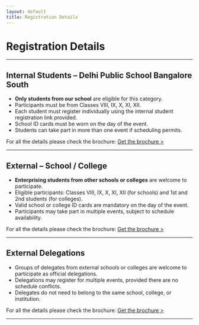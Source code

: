 ```yaml
---
layout: default
title: Registration Details
---
```


# Registration Details

---

## Internal Students – Delhi Public School Bangalore South
- **Only students from our school** are eligible for this category.
- Participants must be from Classes VIII, IX, X, XI, XII.
- Each student must register individually using the internal student registration link provided.
- School ID cards must be worn on the day of the event.
- Students can take part in more than one event if scheduling permits.

For all the details please check the brochure: <a href="/_media/internal2025.pdf" class="learn-link">Get the brochure ></a>

---

## External – School / College
- **Enterprising students from other schools or colleges** are welcome to participate.
- Eligible participants: Classes VIII, IX, X, XI, XII (for schools) and 1st and 2nd students (for colleges).
- Valid school or college ID cards are mandatory on the day of the event.
- Participants may take part in multiple events, subject to schedule availability.

For all the details please check the brochure: <a href="/_media/external_S.pdf" class="learn-link">Get the brochure ></a>

---

## External Delegations 
- Groups of delegates from external schools or colleges are welcome to participate as official delegations.
- Delegations may register for multiple events, provided there are no schedule conflicts.
- Delegates do not need to belong to the same school, college, or institution.

For all the details please check the brochure: <a href="/_media/external_D_b.pdf" class="learn-link">Get the brochure ></a>

---